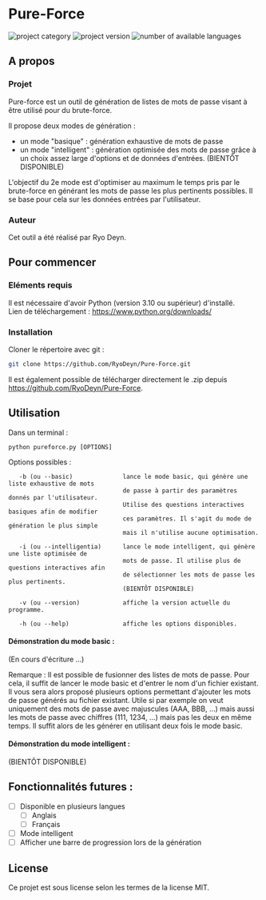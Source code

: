 # Pure-Force

![project category](https://img.shields.io/badge/Categorie%20de%20projet-Pain-red?style=flat-square)
![project version](https://img.shields.io/badge/Version-1.0.0-brightgreen?style=flat-square)
![number of available languages](https://img.shields.io/badge/Langages%20disponibles-2-blue?style=flat-square)

## A propos

### Projet

Pure-force est un outil de génération de listes de mots de passe visant à être utilisé pour du brute-force.

Il propose deux modes de génération :
- un mode "basique" : génération exhaustive de mots de passe
- un mode "intelligent" : génération optimisée des mots de passe grâce à un choix assez large d'options et de données d'entrées. (BIENTÔT DISPONIBLE)

L'objectif du 2e mode est d'optimiser au maximum le temps pris par le brute-force en générant les mots de passe les plus pertinents possibles.
Il se base pour cela sur les données entrées par l'utilisateur.

### Auteur

Cet outil a été réalisé par Ryo Deyn.

## Pour commencer

### Eléments requis

Il est nécessaire d'avoir Python (version 3.10 ou supérieur) d'installé.   
Lien de téléchargement : https://www.python.org/downloads/

### Installation

Cloner le répertoire avec git :
```sh
git clone https://github.com/RyoDeyn/Pure-Force.git
```

Il est également possible de télécharger directement le .zip depuis https://github.com/RyoDeyn/Pure-Force.

## Utilisation

Dans un terminal :
```
python pureforce.py [OPTIONS]
```
Options possibles :
```
   -b (ou --basic)              lance le mode basic, qui génère une liste exhaustive de mots
                                de passe à partir des paramètres donnés par l'utilisateur.
                                Utilise des questions interactives basiques afin de modifier
                                ces paramètres. Il s'agit du mode de génération le plus simple
                                mais il n'utilise aucune optimisation.
                                
   -i (ou --intelligentia)      lance le mode intelligent, qui génère une liste optimisée de
                                mots de passe. Il utilise plus de questions interactives afin
                                de sélectionner les mots de passe les plus pertinents.
                                (BIENTÔT DISPONIBLE)
                               
   -v (ou --version)            affiche la version actuelle du programme.
   
   -h (ou --help)               affiche les options disponibles.
```
#### Démonstration du mode basic :

(En cours d'écriture ...)

Remarque :
Il est possible de fusionner des listes de mots de passe. Pour cela, il suffit de lancer le mode basic et d'entrer le nom d'un fichier existant.
Il vous sera alors proposé plusieurs options permettant d'ajouter les mots de passe générés au fichier existant.
Utile si par exemple on veut uniquement des mots de passe avec majuscules (AAA, BBB, …) mais aussi les mots de passe avec chiffres (111, 1234, …) mais pas les deux en même temps. Il suffit alors de les générer en utilisant deux fois le mode basic.

#### Démonstration du mode intelligent :

(BIENTÔT DISPONIBLE)

## Fonctionnalités futures :

- [ ] Disponible en plusieurs langues
    - [ ] Anglais
    - [ ] Français
- [ ] Mode intelligent
- [ ] Afficher une barre de progression lors de la génération

## License

Ce projet est sous license selon les termes de la license MIT.
